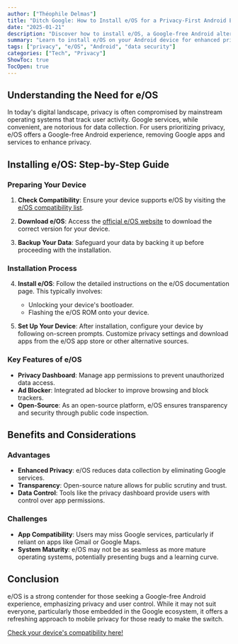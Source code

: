 ```yaml
---
author: ["Théophile Delmas"]
title: "Ditch Google: How to Install e/OS for a Privacy-First Android Experience"
date: "2025-01-21"
description: "Discover how to install e/OS, a Google-free Android alternative, and take control of your privacy. This guide walks you through the setup process and highlights the benefits and considerations."
summary: "Learn to install e/OS on your Android device for enhanced privacy and control over your data. This guide provides detailed steps and outlines the benefits and challenges of switching from Google services."
tags: ["privacy", "e/OS", "Android", "data security"]
categories: ["Tech", "Privacy"]
ShowToc: true
TocOpen: true
---
```


## Understanding the Need for e/OS

In today's digital landscape, privacy is often compromised by mainstream operating systems that track user activity. Google services, while convenient, are notorious for data collection. For users prioritizing privacy, e/OS offers a Google-free Android experience, removing Google apps and services to enhance privacy.

## Installing e/OS: Step-by-Step Guide

### Preparing Your Device

1. **Check Compatibility**: Ensure your device supports e/OS by visiting the [e/OS compatibility list](https://doc.e.foundation/devices).

2. **Download e/OS**: Access the [official e/OS website](https://e.foundation/e-os/) to download the correct version for your device.

3. **Backup Your Data**: Safeguard your data by backing it up before proceeding with the installation.

### Installation Process

4. **Install e/OS**: Follow the detailed instructions on the e/OS documentation page. This typically involves:
   - Unlocking your device's bootloader.
   - Flashing the e/OS ROM onto your device.

5. **Set Up Your Device**: After installation, configure your device by following on-screen prompts. Customize privacy settings and download apps from the e/OS app store or other alternative sources.

### Key Features of e/OS

- **Privacy Dashboard**: Manage app permissions to prevent unauthorized data access.
- **Ad Blocker**: Integrated ad blocker to improve browsing and block trackers.
- **Open-Source**: As an open-source platform, e/OS ensures transparency and security through public code inspection.

## Benefits and Considerations

### Advantages

- **Enhanced Privacy**: e/OS reduces data collection by eliminating Google services.
- **Transparency**: Open-source nature allows for public scrutiny and trust.
- **Data Control**: Tools like the privacy dashboard provide users with control over app permissions.

### Challenges

- **App Compatibility**: Users may miss Google services, particularly if reliant on apps like Gmail or Google Maps.
- **System Maturity**: e/OS may not be as seamless as more mature operating systems, potentially presenting bugs and a learning curve.

## Conclusion

e/OS is a strong contender for those seeking a Google-free Android experience, emphasizing privacy and user control. While it may not suit everyone, particularly those embedded in the Google ecosystem, it offers a refreshing approach to mobile privacy for those ready to make the switch.

[Check your device's compatibility here!](https://doc.e.foundation/devices)